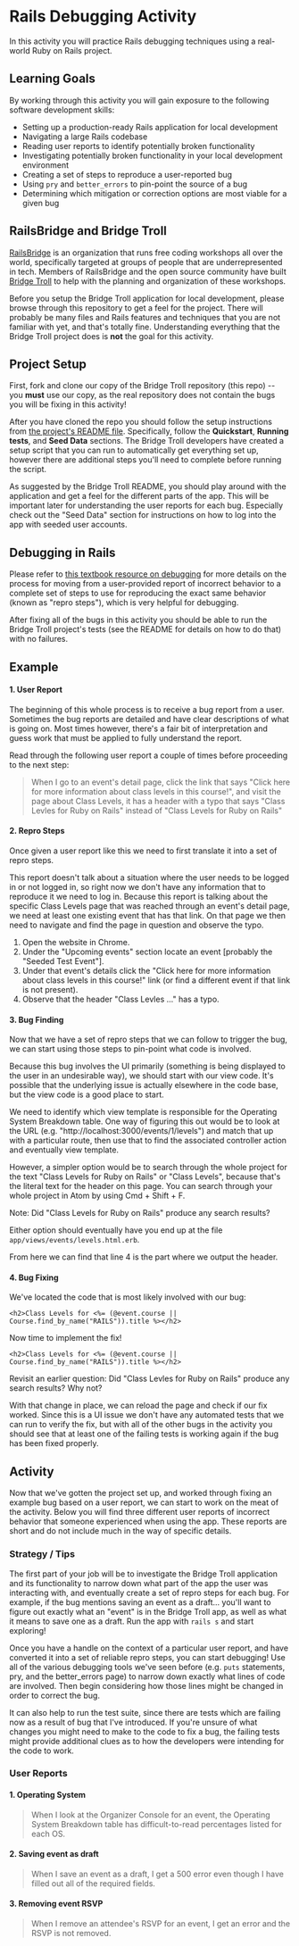# Rails Debugging Activity
In this activity you will practice Rails debugging techniques using a real-world Ruby on Rails project.

## Learning Goals
By working through this activity you will gain exposure to the following software development skills:
* Setting up a production-ready Rails application for local development
* Navigating a large Rails codebase
* Reading user reports to identify potentially broken functionality
* Investigating potentially broken functionality in your local development environment
* Creating a set of steps to reproduce a user-reported bug
* Using `pry` and `better_errors` to pin-point the source of a bug
* Determining which mitigation or correction options are most viable for a given bug

## RailsBridge and Bridge Troll
[RailsBridge](http://railsbridge.org/) is an organization that runs free coding workshops all over the world, specifically targeted at groups of people that are underrepresented in tech. Members of RailsBridge and the open source community have built [Bridge Troll](https://www.bridgetroll.org/) to help with the planning and organization of these workshops.

Before you setup the Bridge Troll application for local development, please browse through this repository to get a feel for the project. There will probably be many files and Rails features and techniques that you are not familiar with yet, and that's totally fine. Understanding everything that the Bridge Troll project does is **not** the goal for this activity.

## Project Setup
First, fork and clone our copy of the Bridge Troll repository (this repo) -- you **must** use our copy, as the real repository does not contain the bugs you will be fixing in this activity!

After you have cloned the repo you should follow the setup instructions from [the project's README file](./README-bridge_troll.md). Specifically, follow the **Quickstart**, **Running tests**, and **Seed Data** sections. The Bridge Troll developers have created a setup script that you can run to automatically get everything set up, however there are additional steps you'll need to complete before running the script.

As suggested by the Bridge Troll README, you should play around with the application and get a feel for the different parts of the app. This will be important later for understanding the user reports for each bug. Especially check out the "Seed Data" section for instructions on how to log into the app with seeded user accounts.

## Debugging in Rails
Please refer to [this textbook resource on debugging](https://github.com/Ada-Developers-Academy/textbook-curriculum/blob/master/00-programming-fundamentals/debugging-user-reports.md) for more details on the process for moving from a user-provided report of incorrect behavior to a complete set of steps to use for reproducing the exact same behavior (known as "repro steps"), which is very helpful for debugging.

After fixing all of the bugs in this activity you should be able to run the Bridge Troll project's tests (see the README for details on how to do that) with no failures.

## Example
#### 1. User Report
The beginning of this whole process is to receive a bug report from a user. Sometimes the bug reports are detailed and have clear descriptions of what is going on. Most times however, there's a fair bit of interpretation and guess work that must be applied to fully understand the report.

Read through the following user report a couple of times before proceeding to the next step:
> When I go to an event's detail page, click the link that says "Click here for more information about class levels in this course!", and visit the page about Class Levels, it has a header with a typo that says "Class Levles for Ruby on Rails" instead of "Class Levels for Ruby on Rails"

#### 2. Repro Steps
Once given a user report like this we need to first translate it into a set of repro steps.

This report doesn't talk about a situation where the user needs to be logged in or not logged in, so right now we don't have any information that to reproduce it we need to log in. Because this report is talking about the specific Class Levels page that was reached through an event's detail page, we need at least one existing event that has that link. On that page we then need to navigate and find the page in question and observe the typo.

1. Open the website in Chrome.
1. Under the "Upcoming events" section locate an event [probably the "Seeded Test Event"].
1. Under that event's details click the "Click here for more information about class levels in this course!" link (or find a different event if that link is not present).
1. Observe that the header "Class Levles ..." has a typo.

#### 3. Bug Finding
Now that we have a set of repro steps that we can follow to trigger the bug, we can start using those steps to pin-point what code is involved.

Because this bug involves the UI primarily (something is being displayed to the user in an undesirable way), we should start with our view code. It's possible that the underlying issue is actually elsewhere in the code base, but the view code is a good place to start.

We need to identify which view template is responsible for the Operating System Breakdown table. One way of figuring this out would be to look at the URL (e.g. "http://localhost:3000/events/1/levels") and match that up with a particular route, then use that to find the associated controller action and eventually view template.

However, a simpler option would be to search through the whole project for the text "Class Levels for Ruby on Rails" or "Class Levels", because that's the literal text for the header on this page. You can search through your whole project in Atom by using Cmd + Shift + F.

Note: Did "Class Levels for Ruby on Rails" produce any search results?

Either option should eventually have you end up at the file `app/views/events/levels.html.erb`.

From here we can find that line 4 is the part where we output the header.

#### 4. Bug Fixing
We've located the code that is most likely involved with our bug:
```erb
<h2>Class Levels for <%= (@event.course || Course.find_by_name("RAILS")).title %></h2>
```

Now time to implement the fix!

```erb
<h2>Class Levels for <%= (@event.course || Course.find_by_name("RAILS")).title %></h2>
```

Revisit an earlier question: Did "Class Levles for Ruby on Rails" produce any search results? Why not?

With that change in place, we can reload the page and check if our fix worked. Since this is a UI issue we don't have any automated tests that we can run to verify the fix, but with all of the other bugs in the activity you should see that at least one of the failing tests is working again if the bug has been fixed properly.

## Activity
Now that we've gotten the project set up, and worked through fixing an example bug based on a user report, we can start to work on the meat of the activity. Below you will find three different user reports of incorrect behavior that someone experienced when using the app. These reports are short and do not include much in the way of specific details.

### Strategy / Tips
The first part of your job will be to investigate the Bridge Troll application and its functionality to narrow down what part of the app the user was interacting with, and eventually create a set of repro steps for each bug. For example, if the bug mentions saving an event as a draft... you'll want to figure out exactly what an "event" is in the Bridge Troll app, as well as what it means to save one as a draft. Run the app with `rails s` and start exploring!

Once you have a handle on the context of a particular user report, and have converted it into a set of reliable repro steps, you can start debugging! Use all of the various debugging tools we've seen before (e.g. `puts` statements, pry, and the better_errors page) to narrow down exactly what lines of code are involved. Then begin considering how those lines might be changed in order to correct the bug.

It can also help to run the test suite, since there are tests which are failing now as a result of bug that I've introduced. If you're unsure of what changes you might need to make to the code to fix a bug, the failing tests might provide additional clues as to how the developers were intending for the code to work.

### User Reports

#### 1. Operating System
> When I look at the Organizer Console for an event, the Operating System Breakdown table has difficult-to-read percentages listed for each OS.

#### 2. Saving event as draft
> When I save an event as a draft, I get a 500 error even though I have filled out all of the required fields.

#### 3. Removing event RSVP
> When I remove an attendee's RSVP for an event, I get an error and the RSVP is not removed.
